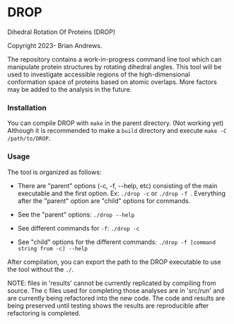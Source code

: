 # DROP
Dihedral Rotation Of Proteins (DROP)

Copyright 2023- Brian Andrews.

The repository contains a work-in-progress command line tool which can manipulate protein structures by rotating dihedral angles. This tool will be used to investigate accessible regions of the high-dimensional conformation space of proteins based on atomic overlaps. More factors may be added to the analysis in the future.

### Installation

You can compile DROP with ```make``` in the parent directory. (Not working yet) Although it is recommended to make a ```build``` directory and execute ```make -C /path/to/DROP```.

### Usage

The tool is organized as follows:
- There are "parent" options (-c, -f, --help, etc) consisting of the main executable and the first option. Ex: ```./drop -c``` or ```./drop -f ```. Everything after the "parent" option are "child" options for commands.

- See the "parent" options: ```./drop --help```

- See different commands for ```-f```: ```./drop -c```

- See "child" options for the different commands: ```./drop -f [command string from -c] --help```

After compilation, you can export the path to the DROP executable to use the tool without the ```./```.

NOTE: files in 'results' cannot be currently replicated by compiling from source. The c files used for completing those analyses are in 'src/run' and are currently being refactored into the new code. The code and results are being preserved until testing shows the results are reproducible after refactoring is completed.

